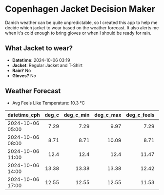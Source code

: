 
# Copenhagen Jacket Decision Maker

Danish weather can be quite unpredictable, so I created this app to help me decide which jacket to wear based on the weather forecast. 
It also alerts me when it's cold enough to bring gloves or when I should be ready for rain.

## What Jacket to wear?

- **Datetime**: 2024-10-06 03:19
- **Jacket**: Regular Jacket and T-Shirt
- **Rain?** No
- **Gloves?** No

## Weather Forecast
- Avg Feels Like Temperature: 10.3 °C

| datetime_cph     |   deg_c |   deg_c_min |   deg_c_max |   deg_c_feels | weather   | wind   | rain   |
|:-----------------|--------:|------------:|------------:|--------------:|:----------|:-------|:-------|
| 2024-10-06 05:00 |    7.29 |        7.29 |        9.97 |          7.29 | Clouds    | Low    | None   |
| 2024-10-06 08:00 |    8.71 |        8.71 |       10.09 |          8.71 | Clouds    | Low    | None   |
| 2024-10-06 11:00 |   12.4  |       12.4  |       12.4  |         11.47 | Clear     | Low    | None   |
| 2024-10-06 14:00 |   13.38 |       13.38 |       13.38 |         12.42 | Clouds    | Low    | None   |
| 2024-10-06 17:00 |   12.55 |       12.55 |       12.55 |         11.53 | Clear     | Low    | None   |
        